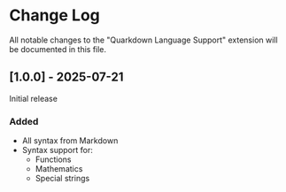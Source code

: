 # Change Log

All notable changes to the "Quarkdown Language Support" extension will be documented in this file.

## [1.0.0] - 2025-07-21

Initial release

### Added

- All syntax from Markdown
- Syntax support for:
  - Functions
  - Mathematics
  - Special strings
